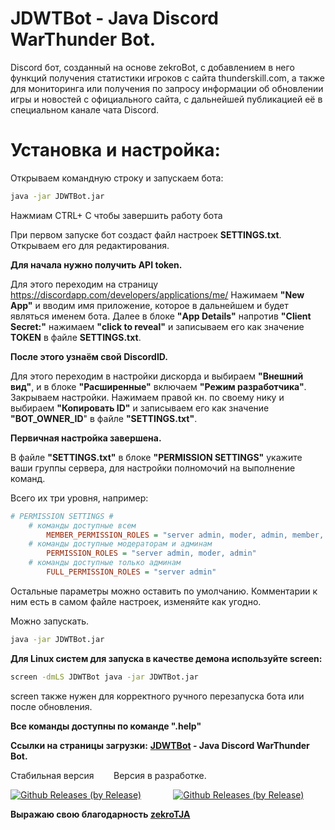 # JDWTBot - Java Discord WarThunder Bot.

Discord бот, созданный на основе zekroBot, с добавлением в него функций получения статистики игроков с сайта thunderskill.com,
а также для мониторинга или получения по запросу информации об обновлении игры и новостей c официального сайта, с дальнейшей публикацией её в специальном канале чата Discord.

# Установка и настройка:

Открываем командную строку и запускаем бота:
```bat
java -jar JDWTBot.jar
```
Нажмиам CTRL+ C чтобы завершить работу бота

При первом запуске бот создаст файл настроек **SETTINGS.txt**. Открываем его для редактирования.

**Для начала нужно получить API token.**

Для этого переходим на страницу https://discordapp.com/developers/applications/me/
Нажимаем **"New App"** и вводим имя приложение, которое в дальнейшем и будет являться именем бота.
Далее в блоке **"App Details"** напротив **"Client Secret:"** нажимаем  **"click to reveal"** и записываем его как значение **TOKEN** в файле **SETTINGS.txt**.

**После этого узнаём свой DiscordID.**

Для этого переходим в настройки дискорда и выбираем **"Внешний вид"**, и в блоке **"Расширенные"** включаем **"Режим разработчика"**. Закрываем настройки.
Нажимаем правой кн. по своему нику и выбираем **"Копировать ID"** и записываем его как значение **"BOT_OWNER_ID**" в файле **"SETTINGS.txt"**.

**Первичная настройка завершена.**

В файле **"SETTINGS.txt"** в блоке **"PERMISSION SETTINGS"** укажите ваши группы сервера, для настройки полномочий на выполнение команд.

Всего их три уровня, например:
```ini 
# PERMISSION SETTINGS #
    # команды доступные всем
        MEMBER_PERMISSION_ROLES = "server admin, moder, admin, member, member+"
    # команды доступные модераторам и админам
        PERMISSION_ROLES = "server admin, moder, admin"
    # команды доступные только админам
        FULL_PERMISSION_ROLES = "server admin"
```
Остальные параметры можно оставить по умолчанию. Комментарии к ним есть в самом файле настроек, изменяйте как угодно.

Можно запускать.
```bat
java -jar JDWTBot.jar
```

**Для Linux систем для запуска в качестве демона используйте screen:**
```bat
screen -dmLS JDWTBot java -jar JDWTBot.jar
```
screen также нужен для корректного ручного перезапуска бота или после обновления.

**Все команды доступны по команде ".help"**

**Ссылки на страницы загрузки:**
**[JDWTBot](https://github.com/sakhalines/JDWTBot) - Java Discord WarThunder Bot.**

Стабильная версия&nbsp;&nbsp;&nbsp;&nbsp;&nbsp;&nbsp;&nbsp;&nbsp;Версия в разработке.

[![Github Releases (by Release)](https://img.shields.io/github/downloads/atom/atom/v1.0.3/total.svg?style=plastic)](https://github.com/sakhalines/JDWTBot/releases/latest) &nbsp;&nbsp;&nbsp;&nbsp;&nbsp;&nbsp;&nbsp;&nbsp;&nbsp;&nbsp;&nbsp;&nbsp;[![Github Releases (by Release)](https://img.shields.io/github/downloads/atom/atom/v1.0.4/total.svg?style=plastic)](https://github.com/sakhalines/JDWTBot/releases/pre-release) 

**Выражаю свою благодарность [zekroTJA](https://github.com/zekroTJA)** 



````
